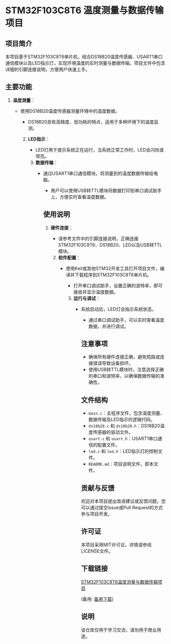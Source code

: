 # STM32F103C8T6 温度测量与数据传输项目

## 项目简介

本项目基于STM32F103C8T6单片机，结合DS18B20温度传感器、USART1串口通信模块以及LED指示灯，实现环境温度的实时测量与数据传输。项目文件中包含详细的引脚连接说明，方便用户快速上手。

## 主要功能

1. **温度测量**：
   - 使用DS18B20温度传感器测量环境中的温度数据。
      - DS18B20具有高精度、低功耗的特点，适用于多种环境下的温度监测。

      2. **LED指示**：
         - LED灯用于提示系统正在运行，当系统正常工作时，LED会闪烁或常亮。

         3. **数据传输**：
            - 通过USART1串口通信模块，将测量到的温度数据传输给电脑。
               - 用户可以使用USB转TTL模块将数据打印到串口调试助手上，方便实时查看温度数据。

               ## 使用说明

               1. **硬件连接**：
                  - 请参考文件中的引脚连接说明，正确连接STM32F103C8T6、DS18B20、LED以及USB转TTL模块。

                  2. **软件配置**：
                     - 使用Keil或其他STM32开发工具打开项目文件，编译并下载程序到STM32F103C8T6单片机。
                        - 打开串口调试助手，设置正确的波特率，即可接收并显示温度数据。

                        3. **运行与调试**：
                           - 系统启动后，LED灯会指示系统状态。
                              - 通过串口调试助手，可以实时查看温度数据，并进行调试。

                              ## 注意事项

                              - 确保所有硬件连接正确，避免短路或连接错误导致设备损坏。
                              - 使用USB转TTL模块时，注意选择正确的串口和波特率，以确保数据传输的准确性。

                              ## 文件结构

                              - `main.c`：主程序文件，包含温度测量、数据传输及LED指示的逻辑代码。
                              - `ds18b20.c` 和 `ds18b20.h`：DS18B20温度传感器的驱动文件。
                              - `usart.c` 和 `usart.h`：USART1串口通信的配置文件。
                              - `led.c` 和 `led.h`：LED指示灯的控制文件。
                              - `README.md`：项目说明文件，即本文件。

                              ## 贡献与反馈

                              欢迎对本项目提出改进建议或反馈问题。您可以通过提交Issue或Pull Request的方式参与项目开发。

                              ## 许可证

                              本项目采用MIT许可证，详情请参阅LICENSE文件。

                              ## 下载链接
                              [STM32F103C8T6温度测量与数据传输项目](https://pan.quark.cn/s/b6355ee4bfcb) 

                              (备用: [备用下载](https://pan.baidu.com/s/1BOOVWgZvv25Rdtvla00uRw?pwd=1234))

                              ## 说明

                              该仓库仅用于学习交流，请勿用于商业用途。
